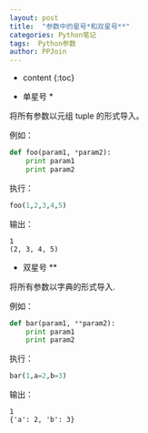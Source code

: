 ```yaml
---
layout: post
title:  "参数中的星号*和双星号**"
categories: Python笔记
tags:  Python参数
author: PPJoin
---
```


* content
{:toc}

- 单星号 \*

将所有参数以元组 tuple 的形式导入。

例如：

```python
def foo(param1, *param2):
    print param1
    print param2
```




执行：

```python
foo(1,2,3,4,5)
```

输出：

```
1
(2, 3, 4, 5)
```

- 双星号 \*\*

将所有参数以字典的形式导入.

例如：

```python
def bar(param1, **param2):
    print param1
    print param2
```
执行：

```python
bar(1,a=2,b=3)
```

输出：

```
1
{'a': 2, 'b': 3}
```